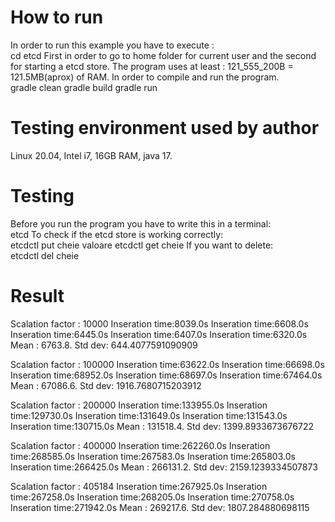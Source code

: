 
# How to run

In order to run this example you have to execute :  
        cd
        etcd
First in order to go to home folder for current user and the second for starting a etcd store.
The program uses at least : 121_555_200B = 121.5MB(aprox) of RAM.
In order to compile and run the program.  
        gradle clean 
        gradle build
        gradle run

# Testing environment used by author

Linux 20.04, Intel i7, 16GB RAM, java 17.

# Testing

Before you run the program you have to write this in a terminal:  
        etcd
To check if the etcd store is working correctly:  
        etcdctl put cheie valoare
        etcdctl get cheie
If you want to delete:  
        etcdctl del cheie

# Result

Scalation factor : 10000
Inseration time:8039.0s
Inseration time:6608.0s
Inseration time:6445.0s
Inseration time:6407.0s
Inseration time:6320.0s
Mean : 6763.8. Std dev: 644.4077591090909

Scalation factor : 100000
Inseration time:63622.0s
Inseration time:66698.0s
Inseration time:68952.0s
Inseration time:68697.0s
Inseration time:67464.0s
Mean : 67086.6. Std dev: 1916.7680715203912

Scalation factor : 200000
Inseration time:133955.0s
Inseration time:129730.0s
Inseration time:131649.0s
Inseration time:131543.0s
Inseration time:130715.0s
Mean : 131518.4. Std dev: 1399.8933673676722

Scalation factor : 400000
Inseration time:262260.0s
Inseration time:268585.0s
Inseration time:267583.0s
Inseration time:265803.0s
Inseration time:266425.0s
Mean : 266131.2. Std dev: 2159.1239334507873

Scalation factor : 405184
Inseration time:267925.0s
Inseration time:267258.0s
Inseration time:268205.0s
Inseration time:270758.0s
Inseration time:271942.0s
Mean : 269217.6. Std dev: 1807.284880698115
